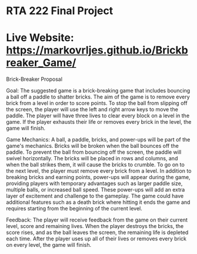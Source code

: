 # RTA 222 Final Project
# Live Website: https://markovrljes.github.io/Brickbreaker_Game/

Brick-Breaker Proposal

Goal:
The suggested game is a brick-breaking game that includes bouncing a ball off a paddle to
shatter bricks. The aim of the game is to remove every brick from a level in order to score
points. To stop the ball from slipping off the screen, the player will use the left and right
arrow keys to move the paddle. The player will have three lives to clear every block on a
level in the game. If the player exhausts their life or removes every brick in the level, the
game will finish.

Game Mechanics:
A ball, a paddle, bricks, and power-ups will be part of the game's mechanics. Bricks will be
broken when the ball bounces off the paddle. To prevent the ball from bouncing off the
screen, the paddle will swivel horizontally. The bricks will be placed in rows and columns,
and when the ball strikes them, it will cause the bricks to crumble. To go on to the next level,
the player must remove every brick from a level.
In addition to breaking bricks and earning points, power-ups will appear during the game,
providing players with temporary advantages such as larger paddle size, multiple balls, or
increased ball speed. These power-ups will add an extra layer of excitement and challenge
to the gameplay. The game could have additional features such as a death brick where
hitting it ends the game and requires starting from the beginning of the current level.

Feedback:
The player will receive feedback from the game on their current level, score and remaining
lives. When the player destroys the bricks, the score rises, and as the ball leaves the
screen, the remaining life is depleted each time. After the player uses up all of their lives or
removes every brick on every level, the game will finish.
